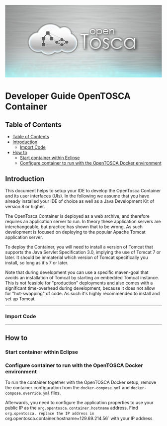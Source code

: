 
![OpenTOSCA](graphics/OpenTOSCALogo.jpg)

# Developer Guide OpenTOSCA Container

## Table of Contents

- [Table of Contents](#table-of-contents)
- [Introduction](#introduction)
  - [Import Code](#import-code)
- [How to](#how-to)
  - [Start container within Eclipse](#start-container-within-eclipse)
  - [Configure container to run with the OpenTOSCA Docker environment](#configure-container-to-run-with-the-opentosca-docker-environment)

## Introduction

This document helps to setup your IDE to develop the OpenTosca Container and its user interfaces (UIs).
In the following we assume that you have already installed your IDE of choice as well as a Java Development Kit of version 8 or higher.

The OpenTosca Container is deployed as a web archive, and therefore requires an application server to run.
In theory these application servers are interchangeable, but practice has shown that to be wrong.
As such development is focused on deploying to the popular Apache Tomcat application server.

To deploy the Container, you will need to install a version of Tomcat that supports the Java Servlet Specification 3.0, implying the use of Tomcat 7 or later.
It should be immaterial which version of Tomcat specifically you install, so long as it's 7 or later.

Note that during development you can use a specific maven-goal that avoids an installation of Tomcat by starting an embedded Tomcat instance.
This is not feasible for "production" deployments and also comes with a significant time-overhead during development, because it does not allow for "hot-swapping" of code.
As such it's highly recommended to install and set up Tomcat.

---

### Import Code


---

## How to

### Start container within Eclipse

### Configure container to run with the OpenTOSCA Docker environment

To run the container together with the OpenTOSCA Docker setup, remove the container configuration from the `docker-compose.yml` and `docker-compose.override.yml` files.

Afterwards, you need to configure the application properties to use your public IP as the `org.opentosca.container.hostname` address.
Find `org.opentosca. replace the IP address in `org.opentosca.container.hostname=129.69.214.56` with your IP address
